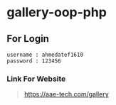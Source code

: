 # gallery-oop-php

## For Login
``` 
username : ahmedatef1610
password : 123456
```

### Link For Website
> https://aae-tech.com/gallery
